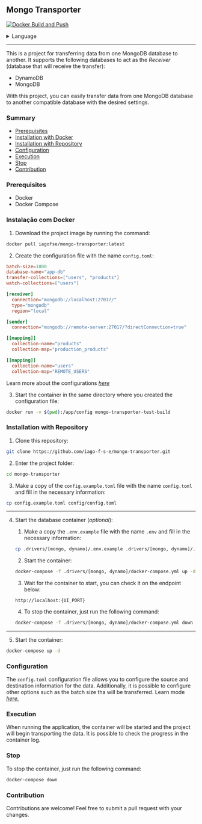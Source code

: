 ## Mongo Transporter
[![Docker Build and Push](https://github.com/iago-f-s-e/mongo-transporter/actions/workflows/docker-publish.yml/badge.svg)](https://github.com/iago-f-s-e/mongo-transporter/actions/workflows/docker-publish.yml)

<details>
  <summary>Language</summary>
  
  * [Portuguese](https://github.com/iago-f-s-e/mongo-transporter/blob/main/docs/pt-br/README.md)

</details>

---

This is a project for transferring data from one MongoDB database to another. It supports the following databases to act as the *Receiver* (database that will receive the transfer):

- DynamoDB
- MongoDB

With this project, you can easily transfer data from one MongoDB database to another compatible database with the desired settings.

### Summary

- [Prerequisites](#pré-requisitos)
- [Installation with Docker](#instalação-com-docker)
- [Installation with Repository](#instalação-com-repositório)
- [Configuration](#configuração)
- [Execution](#execução)
- [Stop](#parada)
- [Contribution](#contribuição)

### <p name="pré-requisitos">Prerequisites</p>
 - Docker
 - Docker Compose

### <p name="instalação-com-docker">Instalação com Docker</p>
1. Download the project image by running the command:
  ```bash
  docker pull iagofse/mongo-transporter:latest
  ```

2. Create the configuration file with the name `config.toml`:
```toml
batch-size=1000
database-name="app-db"
transfer-collections=["users", "products"]
watch-collections=["users"]

[receiver]
  connection="mongodb://localhost:27017/"
  type="mongodb"
  region="local"

[sender]
  connection="mongodb://remote-server:27017/?directConnection=true"

[[mapping]]
  collection-name="products"
  collection-map="production_products"

[[mapping]]
  collection-name="users"
  collection-map="REMOTE_USERS"
```
Learn more about the configurations [_here_](#Configuration)

3. Start the container in the same directory where you created the configuration file:
  ```bash
  docker run -v $(pwd):/app/config mongo-transporter-test-build    
  ```

### <p name="instalação-com-repositório">Installation with Repository</p>
1. Clone this repository:
  ```bash
  git clone https://github.com/iago-f-s-e/mongo-transporter.git
  ```

2. Enter the project folder:
  ```bash
  cd mongo-transporter
  ```

3. Make a copy of the `config.example.toml` file with the name `config.toml` and fill in the necessary information:
  ```bash
  cp config.example.toml config/config.toml
  ```

---
4. Start the database container (_optional_):
    1. Make a copy the `.env.example` file with the name `.env` and fill in the necessary information:
    ```bash
    cp .drivers/[mongo, dynamo]/.env.example .drivers/[mongo, dynamo]/.env
    ```

    2. Start the container:
    ```bash
    docker-compose -f .drivers/[mongo, dynamo]/docker-compose.yml up -d
    ```

    3. Wait for the container to start, you can check it on the endpoint below:
    ```url
    http://localhost:{UI_PORT}
    ```

    4. To stop the container, just run the following command:
    ```bash
    docker-compose -f .drivers/[mongo, dynamo]/docker-compose.yml down
    ```
---

5. Start the container:
  ```bash
  docker-compose up -d
  ```

### <p name="configuração">Configuration</p>
The `config.toml` configuration file allows you to configure the source and destination information for the data. Additionally, it is possible to configure other options such as the batch size tha will be transferred. Learn mode [_here._](https://github.com/iago-f-s-e/mongo-transporter/blob/main/docs/en/config.md)

### <p name="execução">Execution</p>
When running the application, the container will be started and the project will begin transporting the data. It is possible to check the progress in the container log.

### <p name="parada">Stop</p>
To stop the container, just run the following command:
  ```bash
  docker-compose down
  ```

### <p name="contribuição">Contribution</p>
Contributions are welcome! Feel free to submit a pull request with your changes.